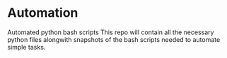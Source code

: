 # Automation
Automated python bash scripts 
This repo will contain all the necessary python files alongwith snapshots of the bash scripts needed to automate simple tasks.
